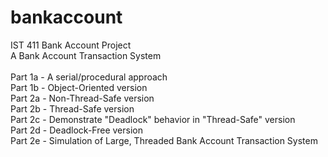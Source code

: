 # bankaccount
IST 411 Bank Account Project<br/>
A Bank Account Transaction System <br/> 
 <br/>
Part 1a - A serial/procedural approach  <br/>
Part 1b - Object-Oriented version  <br/>
Part 2a - Non-Thread-Safe version  <br/>
Part 2b - Thread-Safe version  <br/>
Part 2c - Demonstrate "Deadlock" behavior in "Thread-Safe" version  <br/>
Part 2d - Deadlock-Free version  <br/>
Part 2e - Simulation of Large, Threaded Bank Account Transaction System 

